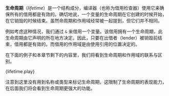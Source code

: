 **生命周期**（*lifetime*）是一个结构成分，编译器（也称为借用检查器）使用它来确保所有的借用都是有效的。确切地说，一个变量的生命周期在它创建的时候开始，在它销毁的时候结束。虽然命周期和作用域经常被一起提到，但它们并不相同。

例如考虑这种情况，我们通过 `&` 来借用一个变量。该借用拥有一个生命周期，此生命周期由它声明的所在地方决定。因此，只要在出借者（lender）被销毁前结束，借用都是有效的。而借用的作用域是由使用引用的位置决定的。

在下面的例子和本章节剩下的内容里，我们将看到生命周期和作用域的联系与区别。

{lifetime.play}

注意到这里没有用到名称或类型来标记生命周期，这限制了生命周期的表现能力，在后面我们将会看到生命周期更强大的功能。
